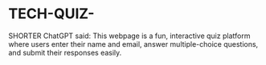 # TECH-QUIZ-
SHORTER   ChatGPT said: This webpage is a fun, interactive quiz platform where users enter their name and email, answer multiple-choice questions, and submit their responses easily.
